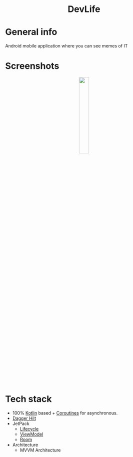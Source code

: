 <h1 align="center">DevLife</h1>

# General info
Android mobile application where you can see memes of IT

# Screenshots
<p align="center">
  <img src="https://user-images.githubusercontent.com/53014698/150687720-0cf0d0c0-9d52-4cc6-9c76-5161d31ad57b.gif" width="25%"/>
</p>

# Tech stack
- 100% [Kotlin](https://kotlinlang.org/) based + [Coroutines](https://github.com/Kotlin/kotlinx.coroutines) for asynchronous.
- [Dagger Hilt](https://dagger.dev/hilt)
- JetPack
  - [Lifecycle](https://developer.android.com/jetpack/androidx/releases/lifecycle)
  - [ViewModel](https://developer.android.com/topic/libraries/architecture/viewmodel)
  - [Room](https://developer.android.com/training/data-storage/room)
- Architecture
  - MVVM Architecture
  
  
